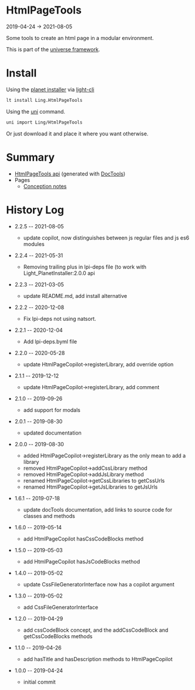 HtmlPageTools
===========
2019-04-24 -> 2021-08-05



Some tools to create an html page in a modular environment.


This is part of the [universe framework](https://github.com/karayabin/universe-snapshot).


Install
==========
Using the [planet installer](https://github.com/lingtalfi/Light_PlanetInstaller) via [light-cli](https://github.com/lingtalfi/Light_Cli)
```bash
lt install Ling.HtmlPageTools
```

Using the [uni](https://github.com/lingtalfi/universe-naive-importer) command.
```bash
uni import Ling/HtmlPageTools
```

Or just download it and place it where you want otherwise.






Summary
===========
- [HtmlPageTools api](https://github.com/lingtalfi/HtmlPageTools/blob/master/doc/api/Ling/HtmlPageTools.md) (generated with [DocTools](https://github.com/lingtalfi/DocTools))
- Pages
    - [Conception notes](https://github.com/lingtalfi/HtmlPageTools/blob/master/doc/pages/conception-notes.md)






History Log
=============

- 2.2.5 -- 2021-08-05

    - update copilot, now distinguishes between js regular files and js es6 modules
  
- 2.2.4 -- 2021-05-31

    - Removing trailing plus in lpi-deps file (to work with Light_PlanetInstaller:2.0.0 api

- 2.2.3 -- 2021-03-05

    - update README.md, add install alternative

- 2.2.2 -- 2020-12-08

    - Fix lpi-deps not using natsort.

- 2.2.1 -- 2020-12-04

    - Add lpi-deps.byml file

- 2.2.0 -- 2020-05-28

    - update HtmlPageCopilot->registerLibrary, add override option 
    
- 2.1.1 -- 2019-12-12

    - update HtmlPageCopilot->registerLibrary, add comment 

- 2.1.0 -- 2019-09-26

    - add support for modals
    
- 2.0.1 -- 2019-08-30

    - updated documentation

- 2.0.0 -- 2019-08-30

    - added HtmlPageCopilot->registerLibrary as the only mean to add a library
    - removed HtmlPageCopilot->addCssLibrary method
    - removed HtmlPageCopilot->addJsLibrary method
    - renamed HtmlPageCopilot->getCssLibraries to getCssUrls
    - renamed HtmlPageCopilot->getJsLibraries to getJsUrls
    
- 1.6.1 -- 2019-07-18

    - update docTools documentation, add links to source code for classes and methods
    
- 1.6.0 -- 2019-05-14

    - add HtmlPageCopilot hasCssCodeBlocks method
    
- 1.5.0 -- 2019-05-03

    - add HtmlPageCopilot hasJsCodeBlocks method
    
- 1.4.0 -- 2019-05-02

    - update CssFileGeneratorInterface now has a copilot argument
    
- 1.3.0 -- 2019-05-02

    - add CssFileGeneratorInterface
    
- 1.2.0 -- 2019-04-29

    - add cssCodeBlock concept, and the addCssCodeBlock and getCssCodeBlocks methods
    
- 1.1.0 -- 2019-04-26

    - add hasTitle and hasDescription methods to HtmlPageCopilot
    
- 1.0.0 -- 2019-04-24

    - initial commit
